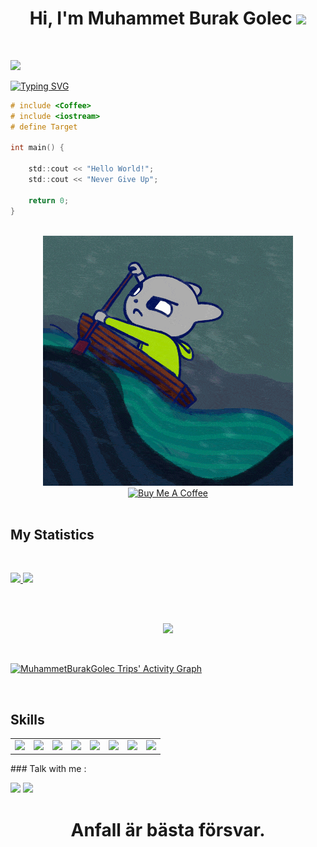 <h1 align="center">
Hi, I'm Muhammet Burak Golec
  <img src="https://media.giphy.com/media/hvRJCLFzcasrR4ia7z/giphy.gif" width="30"></h1>
<br/>

<a href="https://www.youtube.com/watch?v=dQw4w9WgXcQ"><img src="https://user-images.githubusercontent.com/73097560/115834477-dbab4500-a447-11eb-908a-139a6edaec5c.gif"></a>

[![Typing SVG](https://readme-typing-svg.herokuapp.com?size=30&duration=3300&width=475&lines=Welcome++to+my+profile;I'm+an++Engineering+Student)](https://git.io/typing-svg)

```C
# include <Coffee>
# include <iostream>
# define Target 

int main() {

    std::cout << "Hello World!";
    std::cout << "Never Give Up"; 
    
    return 0;
}
```

<br>


<div align=center>
        <img src="NeverGiveUp.gif" alt="" height="">
    </div> 

<div align="center">
  <a href="https://www.buymeacoffee.com/burakgolec" target="_blank">
    <img src="https://cdn.buymeacoffee.com/buttons/v2/default-yellow.png" alt="Buy Me A Coffee" 
         style="height: 58px !important;width: 210px !important;" >
  </a>
</div>

<br>



## My Statistics

<br/>
<p align="left">
  <a href="https://github.com/MuhammetBurakGolec">
  <img width="49.5%" src="https://github-readme-stats.vercel.app/api?username=MuhammetBurakGolec&show_icons=true&theme=tokyonight&hide_border=true" />
    <img width="49.5%" src="https://github-readme-streak-stats.herokuapp.com/?user=MuhammetBurakGolec&show_icons=true&theme=tokyonight&hide_border=true" />
  </a>
</p>
<br>
<br>
<p align="center">
  <a href="https://github.com/MuhammetBurakGolec">
  <img width="49.5%" src="https://github-readme-stats.vercel.app/api/top-langs/?username=MuhammetBurakGolec&theme=tokyonight&hide_border=true" />
  </a>
</p>
</br>

[![MuhammetBurakGolec Trips' Activity Graph](https://activity-graph.herokuapp.com/graph?username=MuhammetBurakGolec&theme=tokyonight)](https://git.io/praveenscience)


<br>
<table>
<tbody>
<h2> Skills  </h2>
 <td>
<a> <img width ='32px' src ='https://raw.githubusercontent.com/rahulbanerjee26/githubAboutMeGenerator/main/icons/python.svg'> </a>
 </td><td>
<img width ='32px' src ='https://raw.githubusercontent.com/rahulbanerjee26/githubAboutMeGenerator/main/icons/c.svg'> 
  </td><td>
<img width ='32px' src ='https://raw.githubusercontent.com/rahulbanerjee26/githubAboutMeGenerator/main/icons/cpp.svg'> 
 </td><td>
<img width ='32px' src ='https://raw.githubusercontent.com/rahulbanerjee26/githubAboutMeGenerator/main/icons/css.svg'> 
 </td><td>
 <img width ='32px' src ='https://raw.githubusercontent.com/rahulbanerjee26/githubAboutMeGenerator/main/icons/html.svg'> 
 </td><td>
 <img width ='32px' src ='https://raw.githubusercontent.com/rahulbanerjee26/githubAboutMeGenerator/main/icons/bash.svg'> 
 </td><td>
 <img width ='32px' src ='https://raw.githubusercontent.com/rahulbanerjee26/githubAboutMeGenerator/main/icons/linux.svg'> 
  </td><td>
  <img width ='32px' src ='https://raw.githubusercontent.com/rahulbanerjee26/githubAboutMeGenerator/main/icons/arduino.svg'> </a>
 </td>
 </tr>


</tbody>
</table>
### Talk with me :
<p float="left">
<a href="mailto:burakgolec.ofc@gmail.com"><img src="https://img.shields.io/badge/Gmail-D14836?style=for-the-badge&logo=gmail&logoColor=white" /></a>
<a href="https://www.linkedin.com/in/muhammet-burak-g%C3%B6le%C3%A7-71b2871b7/"><img src="https://img.shields.io/badge/LinkedIn-0077B5?style=for-the-badge&logo=linkedin&logoColor=white" /></a>
</p>

<h1 align="center">Anfall är bästa försvar.</h1>

